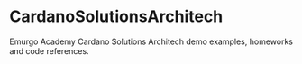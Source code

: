 # CardanoSolutionsArchitech
Emurgo Academy Cardano Solutions Architech demo examples, homeworks and code references.
